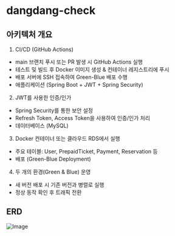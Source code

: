 # dangdang-check
## 아키텍처 개요

1. CI/CD (GitHub Actions)
- main 브랜치 푸시 또는 PR 발생 시 GitHub Actions 실행
- 테스트 및 빌드 후 Docker 이미지 생성 & 컨테이너 레지스트리에 푸시
- 배포 서버에 SSH 접속하여 Green-Blue 배포 수행
- 애플리케이션 (Spring Boot + JWT + Spring Security)

2. JWT를 사용한 인증/인가
- Spring Security를 통한 보안 설정
- Refresh Token, Access Token을 사용하여 인증/인가 처리
- 데이터베이스 (MySQL)

3. Docker 컨테이너 또는 클라우드 RDS에서 실행
- 주요 테이블: User, PrepaidTicket, Payment, Reservation 등
- 배포 (Green-Blue Deployment)

4. 두 개의 환경(Green & Blue) 운영
- 새 버전 배포 시 기존 버전과 병렬로 실행
- 정상 동작 확인 후 트래픽 전환  


## ERD
![Image](https://github.com/user-attachments/assets/51a7dbd1-9953-4e25-9ded-a2c70c327fc8)